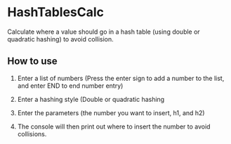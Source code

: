 # HashTablesCalc
Calculate where a value should go in a hash table (using double or quadratic hashing) to avoid collision.


## How to use

1. Enter a list of numbers (Press the enter sign to add a number to the list, and enter END to end number entry)

2. Enter a hashing style (Double or quadratic hashing

3. Enter the parameters (the number you want to insert, h1, and h2)

4. The console will then print out where to insert the number to avoid collisions.
